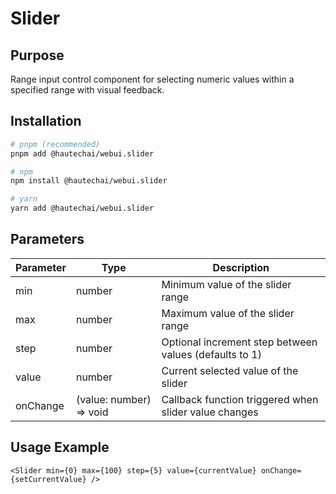 # Slider

## Purpose

Range input control component for selecting numeric values within a specified range with visual feedback.

## Installation

```bash
# pnpm (recommended)
pnpm add @hautechai/webui.slider

# npm
npm install @hautechai/webui.slider

# yarn
yarn add @hautechai/webui.slider
```

## Parameters

| Parameter | Type                    | Description                                            |
| --------- | ----------------------- | ------------------------------------------------------ |
| min       | number                  | Minimum value of the slider range                      |
| max       | number                  | Maximum value of the slider range                      |
| step      | number                  | Optional increment step between values (defaults to 1) |
| value     | number                  | Current selected value of the slider                   |
| onChange  | (value: number) => void | Callback function triggered when slider value changes  |

## Usage Example

```tsx
<Slider min={0} max={100} step={5} value={currentValue} onChange={setCurrentValue} />
```
